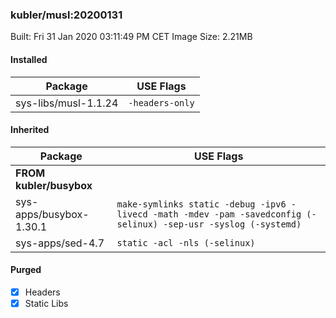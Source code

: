 ### kubler/musl:20200131

Built: Fri 31 Jan 2020 03:11:49 PM CET
Image Size: 2.21MB

#### Installed
Package | USE Flags
--------|----------
sys-libs/musl-1.1.24 | `-headers-only`
#### Inherited
Package | USE Flags
--------|----------
**FROM kubler/busybox** |
sys-apps/busybox-1.30.1 | `make-symlinks static -debug -ipv6 -livecd -math -mdev -pam -savedconfig (-selinux) -sep-usr -syslog (-systemd)`
sys-apps/sed-4.7 | `static -acl -nls (-selinux)`

#### Purged
- [x] Headers
- [x] Static Libs
